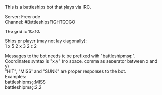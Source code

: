This is a battleships bot that plays via IRC.

Server: Freenode <br>
Channel: #BattleshipsFIGHTGOGO

The grid is 10x10.

Ships pr player (may not lay diagonally): <br>
1 x 5
2 x 3
2 x 2

Messages to the bot needs to be prefixed with "battleshipmsg:".<br>
Coordinates syntax is "x,y" (no space, comma as seperator between x and y)<br>
"HIT", "MISS" and "SUNK" are proper responses to the bot.<br>
Examples:<br>
battleshipmsg:MISS<br>
battleshipmsg:2,2